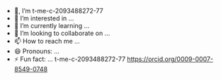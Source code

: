 - 👋, I’m t-me-c-2093488272-77
- 👀 I’m interested in ...
- 🌱 I’m currently learning ...
- 💞️ I’m looking to collaborate on ...
- 📫 How to reach me ...
- 😄 Pronouns: ...
- ⚡ Fun fact: ...
t-me-c-2093488272-77
https://orcid.org/0009-0007-8549-0748
